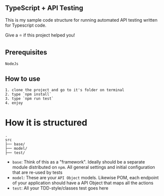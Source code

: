 ## TypeScript + API Testing
This is my sample code structure for running automated API testing written for Typescript code.

Give a ⭐️ if this project helped you!


## Prerequisites
```
NodeJs 
```


## How to use

```
1. clone the project and go to it's folder on terminal
2. type `npm install`
3. type `npm run test`
4. enjoy
```

# How it is structured

```
.
src
├── base/
├── model/
├── test/
```

- `base`: Think of this as a "framework". Ideally should be a separate module distributed on `npm`. All general settings and initial configuration that are re-used by tests
- `model`: These are your `API Object` models. Likewise POM, each endpoint of your application should have a API Object that maps all the actions
- `test`: All your TDD-style/classes test goes here 

